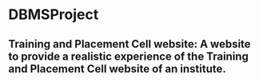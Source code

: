 # DBMSProject
## Training and Placement Cell website: A website to provide a realistic experience of the Training and Placement Cell website of an institute. 

